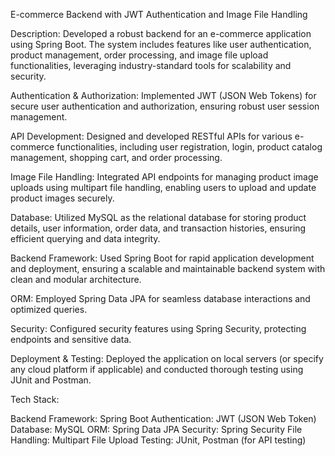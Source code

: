 E-commerce Backend with JWT Authentication and Image File Handling

Description: Developed a robust backend for an e-commerce application using Spring Boot. The system includes features like user authentication, product management, order processing, and image file upload                       functionalities, leveraging industry-standard tools for scalability and security.

Authentication & Authorization: Implemented JWT (JSON Web Tokens) for secure user authentication and authorization, ensuring robust user session management.

API Development: Designed and developed RESTful APIs for various e-commerce functionalities, including user registration, login, product catalog management, shopping cart, and order processing.

Image File Handling: Integrated API endpoints for managing product image uploads using multipart file handling, enabling users to upload and update product images securely.

Database: Utilized MySQL as the relational database for storing product details, user information, order data, and transaction histories, ensuring efficient querying and data integrity.

Backend Framework: Used Spring Boot for rapid application development and deployment, ensuring a scalable and maintainable backend system with clean and modular architecture.

ORM: Employed Spring Data JPA for seamless database interactions and optimized queries.

Security: Configured security features using Spring Security, protecting endpoints and sensitive data.

Deployment & Testing: Deployed the application on local servers (or specify any cloud platform if applicable) and conducted thorough testing using JUnit and Postman.

Tech Stack:

Backend Framework: Spring Boot
Authentication: JWT (JSON Web Token)
Database: MySQL
ORM: Spring Data JPA
Security: Spring Security
File Handling: Multipart File Upload
Testing: JUnit, Postman (for API testing)

